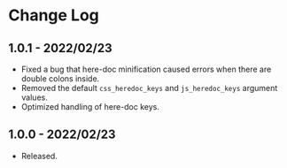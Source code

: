 # Change Log

## 1.0.1  - 2022/02/23
- Fixed a bug that here-doc minification caused errors when there are double colons inside. 
- Removed the default `css_heredoc_keys` and `js_heredoc_keys` argument values.
- Optimized handling of here-doc keys.

## 1.0.0 - 2022/02/23
- Released.